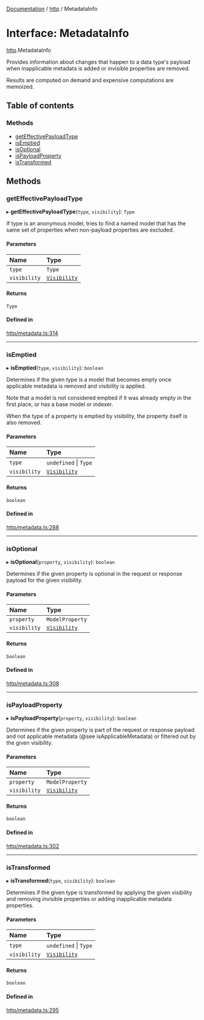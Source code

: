 [Documentation](../index.md) / [http](../modules/http.md) / MetadataInfo

# Interface: MetadataInfo

[http](../modules/http.md).MetadataInfo

Provides information about changes that happen to a data type's payload
when inapplicable metadata is added or invisible properties are removed.

Results are computed on demand and expensive computations are memoized.

## Table of contents

### Methods

- [getEffectivePayloadType](http.MetadataInfo.md#geteffectivepayloadtype)
- [isEmptied](http.MetadataInfo.md#isemptied)
- [isOptional](http.MetadataInfo.md#isoptional)
- [isPayloadProperty](http.MetadataInfo.md#ispayloadproperty)
- [isTransformed](http.MetadataInfo.md#istransformed)

## Methods

### getEffectivePayloadType

▸ **getEffectivePayloadType**(`type`, `visibility`): `Type`

If type is an anonymous model, tries to find a named model that has the
same set of properties when non-payload properties are excluded.

#### Parameters

| Name | Type |
| :------ | :------ |
| `type` | `Type` |
| `visibility` | [`Visibility`](../enums/http.Visibility.md) |

#### Returns

`Type`

#### Defined in

[http/metadata.ts:314](https://github.com/timotheeguerin/cadl/blob/920bc86d/packages/rest/src/http/metadata.ts#L314)

___

### isEmptied

▸ **isEmptied**(`type`, `visibility`): `boolean`

Determines if the given type is a model that becomes empty once
applicable metadata is removed and visibility is applied.

Note that a model is not considered emptied if it was already empty in
the first place, or has a base model or indexer.

When the type of a property is emptied by visibility, the property
itself is also removed.

#### Parameters

| Name | Type |
| :------ | :------ |
| `type` | `undefined` \| `Type` |
| `visibility` | [`Visibility`](../enums/http.Visibility.md) |

#### Returns

`boolean`

#### Defined in

[http/metadata.ts:288](https://github.com/timotheeguerin/cadl/blob/920bc86d/packages/rest/src/http/metadata.ts#L288)

___

### isOptional

▸ **isOptional**(`property`, `visibility`): `boolean`

Determines if the given property is optional in the request or
response payload for the given visibility.

#### Parameters

| Name | Type |
| :------ | :------ |
| `property` | `ModelProperty` |
| `visibility` | [`Visibility`](../enums/http.Visibility.md) |

#### Returns

`boolean`

#### Defined in

[http/metadata.ts:308](https://github.com/timotheeguerin/cadl/blob/920bc86d/packages/rest/src/http/metadata.ts#L308)

___

### isPayloadProperty

▸ **isPayloadProperty**(`property`, `visibility`): `boolean`

Determines if the given property is part of the request or response
payload and not applicable metadata (@see isApplicableMetadata) or
filtered out by the given visibility.

#### Parameters

| Name | Type |
| :------ | :------ |
| `property` | `ModelProperty` |
| `visibility` | [`Visibility`](../enums/http.Visibility.md) |

#### Returns

`boolean`

#### Defined in

[http/metadata.ts:302](https://github.com/timotheeguerin/cadl/blob/920bc86d/packages/rest/src/http/metadata.ts#L302)

___

### isTransformed

▸ **isTransformed**(`type`, `visibility`): `boolean`

Determines if the given type is transformed by applying the given
visibility and removing invisible properties or adding inapplicable
metadata properties.

#### Parameters

| Name | Type |
| :------ | :------ |
| `type` | `undefined` \| `Type` |
| `visibility` | [`Visibility`](../enums/http.Visibility.md) |

#### Returns

`boolean`

#### Defined in

[http/metadata.ts:295](https://github.com/timotheeguerin/cadl/blob/920bc86d/packages/rest/src/http/metadata.ts#L295)

